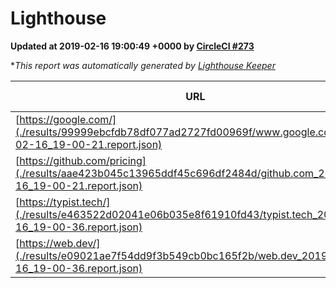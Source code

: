 
# Lighthouse

**Updated at 2019-02-16 19:00:49 +0000 by [CircleCI #273](https://circleci.com/gh/ItinerisLtd/lighthouse-keeper-example/273)**

**This report was automatically generated by [Lighthouse Keeper](https://github.com/itinerisltd/lighthouse-keeper)*

| URL | Performance | Accessibility | Best Practices | SEO | PWA | Updated At |
| --- | --- | --- | --- | --- | --- | --- |
| [https://google.com/](./results/99999ebcfdb78df077ad2727fd00969f/www.google.com_2019-02-16_19-00-21.report.json) | 0.96 | 0.71 | 0.93 | 0.8 | 0.58 | 2019-02-16T19:00:21.683Z |
| [https://github.com/pricing](./results/aae423b045c13965ddf45c696df2484d/github.com_2019-02-16_19-00-21.report.json) | 0.68 | 0.89 | 0.93 | 0.9 | 0.58 | 2019-02-16T19:00:21.044Z |
| [https://typist.tech/](./results/e463522d02041e06b035e8f61910fd43/typist.tech_2019-02-16_19-00-36.report.json) | 0.98 | 0.8 | 0.71 | 1 | 0.58 | 2019-02-16T19:00:36.837Z |
| [https://web.dev/](./results/e09021ae7f54dd9f3b549cb0bc165f2b/web.dev_2019-02-16_19-00-36.report.json) | 0.88 | 0.93 | 0.93 | 0.91 | 1 | 2019-02-16T19:00:36.383Z |
